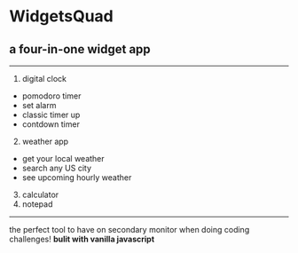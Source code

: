 # WidgetsQuad 
## a four-in-one widget app
---
1. digital clock
* pomodoro timer
* set alarm
* classic timer up 
* contdown timer 
2. weather app 
* get your local weather
* search any US city
* see upcoming hourly weather
3. calculator 
4. notepad
---
the perfect tool to have on secondary monitor when doing coding challenges!
**bulit with vanilla javascript** 